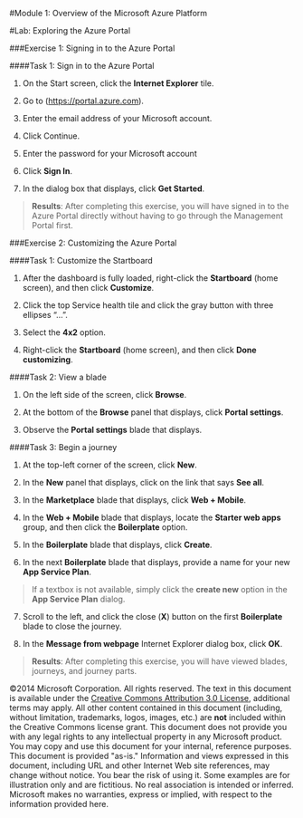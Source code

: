 ﻿#Module 1: Overview of the Microsoft Azure Platform

#Lab: Exploring the Azure Portal

###Exercise 1: Signing in to the Azure Portal

####Task 1: Sign in to the Azure Portal

1.	On the Start screen, click the **Internet Explorer** tile.

2.	Go to (https://portal.azure.com).

3.	Enter the email address of your Microsoft account.

4.	Click Continue.

5.	Enter the password for your Microsoft account

6.	Click **Sign In**.

7.	In the dialog box that displays, click **Get Started**.

>**Results**: After completing this exercise, you will have signed in to the Azure Portal directly without having to go through the Management Portal first.

###Exercise 2: Customizing the Azure Portal

####Task 1: Customize the Startboard

1.	After the dashboard is fully loaded, right-click the **Startboard** (home screen), and then click **Customize**.

2.	Click the top Service health tile and click the gray button with three ellipses “…”.

3.	Select the **4x2** option.

4.	Right-click the **Startboard** (home screen), and then click **Done customizing**.

####Task 2: View a blade

1.	On the left side of the screen, click **Browse**.

2.	At the bottom of the **Browse** panel that displays, click **Portal settings**.

3.	Observe the **Portal settings** blade that displays.

####Task 3: Begin a journey

1.	At the top-left corner of the screen, click **New**.

2.	In the **New** panel that displays, click on the link that says **See all**.

3.	In the **Marketplace** blade that displays, click **Web + Mobile**.

4.	In the **Web + Mobile** blade that displays, locate the **Starter web apps** group, and then click the **Boilerplate** option.

5.	In the **Boilerplate** blade that displays, click **Create**.

6.	In the next **Boilerplate** blade that displays, provide a name for your new **App Service Plan**.

  > If a textbox is not available, simply click the **create new** option in the **App Service Plan** dialog.

7. Scroll to the left, and click the close (**X**) button on the first **Boilerplate** blade to close the journey.

8.	In the **Message from webpage** Internet Explorer dialog box, click **OK**.

> **Results**: After completing this exercise, you will have viewed blades, journeys, and journey parts.

©2014 Microsoft Corporation. All rights reserved.  The text in this document is available under the [Creative Commons Attribution 3.0 License](https://creativecommons.org/licenses/by/3.0/legalcode "Creative Commons Attribution 3.0 License"), additional terms may apply.  All other content contained in this document (including, without limitation, trademarks, logos, images, etc.) are **not** included within the Creative Commons license grant.  This document does not provide you with any legal rights to any intellectual property in any Microsoft product. You may copy and use this document for your internal, reference purposes.  
This document is provided "as-is." Information and views expressed in this document, including URL and other Internet Web site references, may change without notice. You bear the risk of using it. Some examples are for illustration only and are fictitious. No real association is intended or inferred. Microsoft makes no warranties, express or implied, with respect to the information provided here.  
